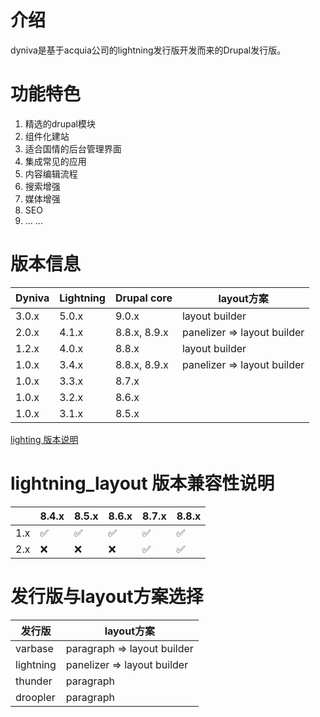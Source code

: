 # 介绍
dyniva是基于acquia公司的lightning发行版开发而来的Drupal发行版。
# 功能特色
1. 精选的drupal模块
1. 组件化建站
1. 适合国情的后台管理界面
1. 集成常见的应用
1. 内容编辑流程
1. 搜索增强
1. 媒体增强
1. SEO
1. ... ...

# 版本信息
|Dyniva|Lightning|Drupal core|layout方案|
|---|---|---|----|
|3.0.x|5.0.x|9.0.x|layout builder|
|2.0.x|4.1.x|8.8.x, 8.9.x|panelizer => layout builder|
|1.2.x|4.0.x|8.8.x|layout builder|
|1.0.x|3.4.x|8.8.x, 8.9.x|panelizer => layout builder|
|1.0.x|3.3.x|8.7.x|
|1.0.x|3.2.x|8.6.x|
|1.0.x|3.1.x|8.5.x|

[lighting 版本说明](https://github.com/acquia/lightning/wiki/Lightning-3.x-vs-4.x)

# lightning_layout 版本兼容性说明
||8.4.x|8.5.x|8.6.x|8.7.x|8.8.x|
|--|--|--|--|--|--|
|1.x|✅|✅|✅|✅|✅|
|2.x|❌|❌|❌|✅|✅|

# 发行版与layout方案选择
|发行版|layout方案|
|--|--|
|varbase|paragraph => layout builder|
|lightning|panelizer => layout builder|
|thunder|paragraph|
|droopler|paragraph|